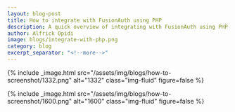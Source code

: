 ```yaml
---
layout: blog-post
title: How to integrate with FusionAuth using PHP 
description: A quick overview of integrating with FusionAuth using PHP. This post covers creating and registering a user, changing their password, generating a login report and then deleting the user. 
author: Alfrick Opidi
image: blogs/integrate-with-php.png
category: blog
excerpt_separator: "<!--more-->"
---
```


{% include _image.html src="/assets/img/blogs/how-to-screenshot/1332.png" alt="1332" class="img-fluid" figure=false %}

{% include _image.html src="/assets/img/blogs/how-to-screenshot/1600.png" alt="1600" class="img-fluid" figure=false %}
